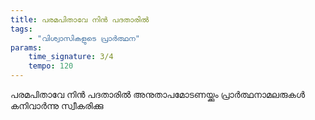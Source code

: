 ```yaml
---
title: പരമപിതാവേ നിൻ പദതാരിൽ
tags:
    - "വിശ്വാസികളുടെ പ്രാർത്ഥന"
params:
    time_signature: 3/4
    tempo: 120
---
```

പരമപിതാവേ നിൻ പദതാരിൽ
അനുതാപമോടണയ്ക്കും
പ്രാർത്ഥനാമലരുകൾ
കനിവാർന്നു സ്വീകരിക്കു

